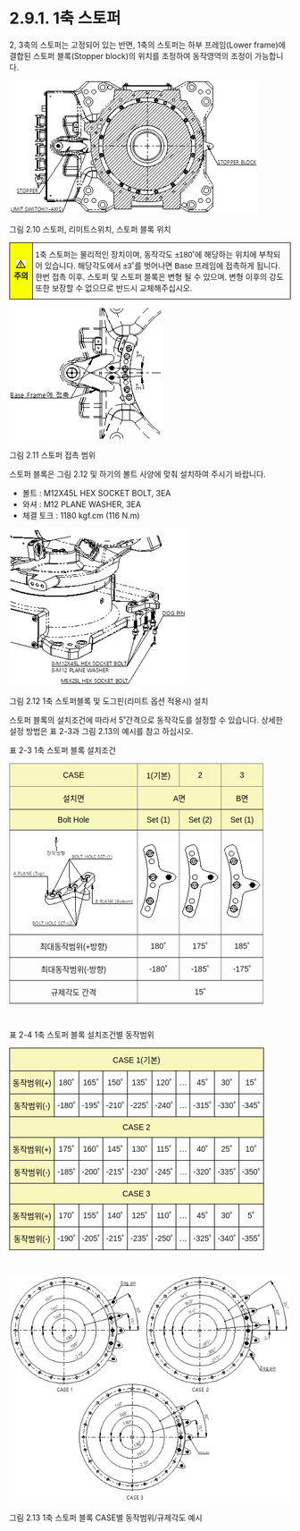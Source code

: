 ﻿# 2.9.1. 1축 스토퍼 

2, 3축의 스토퍼는 고정되어 있는 반면, 1축의 스토퍼는 하부 프레임(Lower frame)에 결합된 스토퍼 블록(Stopper block)의 위치를 조정하여 동작영역의 조정이 가능합니다. 


![](../../_assets/그림_2.10_스토퍼_리미트스위치_스토퍼블록_위치.png)

그림 2.10 스토퍼, 리미트스위치, 스토퍼 블록 위치

<style type="text/css">
.tg  {border-collapse:collapse;border-spacing:0;}
.tg td{border-color:black;border-style:solid;border-width:1px;font-family:Arial, sans-serif;font-size:14px;
  overflow:hidden;padding:10px 5px;word-break:normal;}
.tg th{border-color:black;border-style:solid;border-width:1px;font-family:Arial, sans-serif;font-size:14px;
  font-weight:normal;overflow:hidden;padding:10px 5px;word-break:normal;}
.tg .tg-cly1{text-align:left;vertical-align:middle}
.tg .tg-b001{background-color:#f8ff00;color:#000000;font-weight:bold;text-align:center;vertical-align:middle}
</style>
<table class="tg">
<thead>
  <tr>
    <td class="tg-b001"><img src="../../_assets/작은주의표시.png"> 주의</td>
    <td class="tg-cly1">1축 스토퍼는 물리적인 장치이며, 동작각도 ±180˚에 해당하는 위치에 부착되어 있습니다. 해당각도에서 ±3˚를 벗어나면 Base 프레임에 접촉하게 됩니다. <br>한번 접촉 이후, 스토퍼 및 스토퍼 블록은 변형 될 수 있으며, 변형 이후의 강도 또한 보장할 수 없으므로 반드시 교체해주십시오.</td>
  </tr>
</thead>
</table>



![](../../_assets/그림_2.11_스토퍼_접촉범위.png)

그림 2.11 스토퍼 접촉 범위

스토퍼 블록은 그림 2.12 및 하기의 볼트 사양에 맞춰 설치하여 주시기 바랍니다.

*	볼트	  : M12X45L HEX SOCKET BOLT, 3EA
*	와셔 	  : M12 PLANE WASHER, 3EA
*	체결 토크 : 1180 kgf.cm (116 N.m)

![](../../_assets/그림_2.12_1축스토퍼블록_및_도그핀_설치.png)

그림 2.12 1축 스토퍼블록 및 도그핀(리미트 옵션 적용시) 설치

스토퍼 블록의 설치조건에 따라서 5˚간격으로 동작각도를 설정할 수 있습니다. 상세한 설정 방법은 표 2-3과 그림 2.13의 예시를 참고 하십시오.

표 2-3 1축 스토퍼 블록 설치조건

<style type="text/css">
.tg  {border-collapse:collapse;border-spacing:0;}
.tg td{border-color:black;border-style:solid;border-width:1px;font-family:Arial, sans-serif;font-size:14px;
  overflow:hidden;padding:10px 5px;word-break:normal;}
.tg th{border-color:black;border-style:solid;border-width:1px;font-family:Arial, sans-serif;font-size:14px;
  font-weight:normal;overflow:hidden;padding:10px 5px;word-break:normal;}
.tg .tg-9wq8{border-color:inherit;text-align:center;vertical-align:middle}
.tg .tg-3h1q{background-color:#f8f8be;border-color:inherit;color:#000000;text-align:center;vertical-align:middle}
</style>
<table class="tg">
<thead>
  <tr>
    <th class="tg-3h1q">CASE</th>
    <th class="tg-3h1q">1(기본)</th>
    <th class="tg-3h1q">2</th>
    <th class="tg-3h1q">3</th>
  </tr>
</thead>
<tbody>
  <tr>
    <td class="tg-3h1q">설치면</td>
    <td class="tg-3h1q" colspan="2">A면</td>
    <td class="tg-3h1q">B면</td>
  </tr>
  <tr>
    <td class="tg-3h1q">Bolt Hole</td>
    <td class="tg-3h1q">Set (1)</td>
    <td class="tg-3h1q">Set (2)</td>
    <td class="tg-3h1q">Set (1)</td>
  </tr>
  <tr>
    <td class="tg-9wq8"><img src="../../_assets/표2-3_그림1.png"></td>
    <td class="tg-9wq8"><img src="../../_assets/표2-3_그림2.png"></td>
    <td class="tg-9wq8"><img src="../../_assets/표2-3_그림3.png"></td>
    <td class="tg-9wq8"><img src="../../_assets/표2-3_그림4.png"></td>
  </tr>
  <tr>
    <td class="tg-9wq8">최대동작범위(+방향)</td>
    <td class="tg-9wq8">180˚</td>
    <td class="tg-9wq8">175˚</td>
    <td class="tg-9wq8">185˚</td>
  </tr>
  <tr>
    <td class="tg-9wq8">최대동작범위(-방향)</td>
    <td class="tg-9wq8">-180˚</td>
    <td class="tg-9wq8">-185˚</td>
    <td class="tg-9wq8">-175˚</td>
  </tr>
  <tr>
    <td class="tg-9wq8">규제각도 간격</td>
    <td class="tg-9wq8" colspan="3">15˚</td>
  </tr>
</tbody>
</table>

    
<br>

표 2-4 1축 스토퍼 블록 설치조건별 동작범위
<style type="text/css">
.tg  {border-collapse:collapse;border-spacing:0;}
.tg td{border-color:black;border-style:solid;border-width:1px;font-family:Arial, sans-serif;font-size:14px;
  overflow:hidden;padding:10px 5px;word-break:normal;}
.tg th{border-color:black;border-style:solid;border-width:1px;font-family:Arial, sans-serif;font-size:14px;
  font-weight:normal;overflow:hidden;padding:10px 5px;word-break:normal;}
.tg .tg-gm1x{background-color:#f8f8be;color:#000000;text-align:center;vertical-align:middle}
.tg .tg-nrix{text-align:center;vertical-align:middle}
</style>
<table class="tg">
<thead>
  <tr>
    <th class="tg-gm1x" colspan="10">CASE 1(기본)</th>
  </tr>
</thead>
<tbody>
  <tr>
    <td class="tg-gm1x">동작범위(+)</td>
    <td class="tg-nrix">180˚</td>
    <td class="tg-nrix">165˚</td>
    <td class="tg-nrix">150˚</td>
    <td class="tg-nrix">135˚</td>
    <td class="tg-nrix">120˚</td>
    <td class="tg-nrix">…</td>
    <td class="tg-nrix">45˚</td>
    <td class="tg-nrix">30˚</td>
    <td class="tg-nrix">15˚</td>
  </tr>
  <tr>
    <td class="tg-gm1x">동작범위(-)</td>
    <td class="tg-nrix">-180˚</td>
    <td class="tg-nrix">-195˚</td>
    <td class="tg-nrix">-210˚</td>
    <td class="tg-nrix">-225˚</td>
    <td class="tg-nrix">-240˚</td>
    <td class="tg-nrix">…</td>
    <td class="tg-nrix">-315˚</td>
    <td class="tg-nrix">-330˚</td>
    <td class="tg-nrix">-345˚</td>
  </tr>
  <tr>
    <td class="tg-gm1x" colspan="10">CASE 2</td>
  </tr>
  <tr>
    <td class="tg-gm1x">동작범위(+)</td>
    <td class="tg-nrix">175˚</td>
    <td class="tg-nrix">160˚</td>
    <td class="tg-nrix">145˚</td>
    <td class="tg-nrix">130˚</td>
    <td class="tg-nrix">115˚</td>
    <td class="tg-nrix">…</td>
    <td class="tg-nrix">40˚</td>
    <td class="tg-nrix">25˚</td>
    <td class="tg-nrix">10˚</td>
  </tr>
  <tr>
    <td class="tg-gm1x">동작범위(-)</td>
    <td class="tg-nrix">-185˚</td>
    <td class="tg-nrix">-200˚</td>
    <td class="tg-nrix">-215˚</td>
    <td class="tg-nrix">-230˚</td>
    <td class="tg-nrix">-245˚</td>
    <td class="tg-nrix">…</td>
    <td class="tg-nrix">-320˚</td>
    <td class="tg-nrix">-335˚</td>
    <td class="tg-nrix">-350˚</td>
  </tr>
  <tr>
    <td class="tg-gm1x" colspan="10">CASE 3</td>
  </tr>
  <tr>
    <td class="tg-gm1x">동작범위(+)</td>
    <td class="tg-nrix">170˚</td>
    <td class="tg-nrix">155˚</td>
    <td class="tg-nrix">140˚</td>
    <td class="tg-nrix">125˚</td>
    <td class="tg-nrix">110˚</td>
    <td class="tg-nrix">…</td>
    <td class="tg-nrix">45˚</td>
    <td class="tg-nrix">30˚</td>
    <td class="tg-nrix">5˚</td>
  </tr>
  <tr>
    <td class="tg-gm1x">동작범위(-)</td>
    <td class="tg-nrix">-190˚</td>
    <td class="tg-nrix">-205˚</td>
    <td class="tg-nrix">-215˚</td>
    <td class="tg-nrix">-235˚</td>
    <td class="tg-nrix">-250˚</td>
    <td class="tg-nrix">…</td>
    <td class="tg-nrix">-325˚</td>
    <td class="tg-nrix">-340˚</td>
    <td class="tg-nrix">-355˚</td>
  </tr>
</tbody>
</table>

<br>

![](../../_assets/그림_2.13_1축_스토퍼_블록_CASE별_동작범위_규제각도_예시.png)

그림 2.13 1축 스토퍼 블록 CASE별 동작범위/규제각도 예시